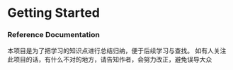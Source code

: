 # Getting Started

### Reference Documentation
本项目是为了把学习的知识点进行总结归纳，便于后续学习与查找。
如有人关注此项目的话，有什么不对的地方，请告知作者，会努力改正，避免误导大众